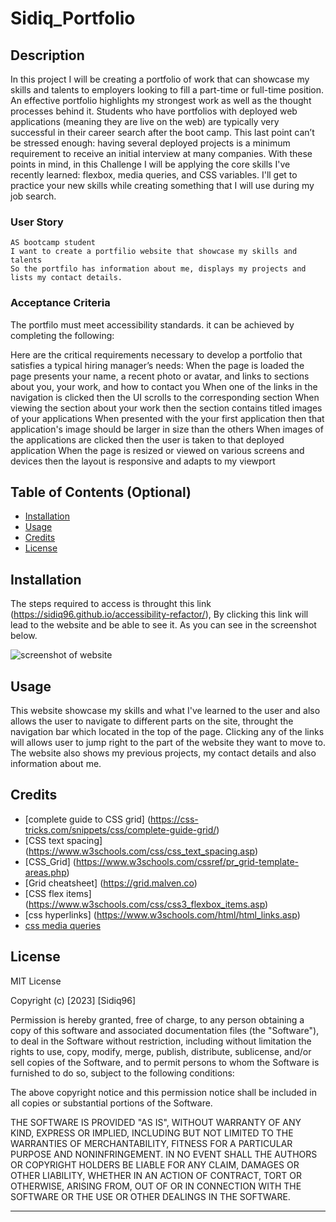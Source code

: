 # Sidiq_Portfolio
## Description

In this project I will be creating a portfolio of work that can showcase my skills and talents to employers looking to fill a part-time or full-time position. An effective portfolio highlights my strongest work as well as the thought processes behind it. Students who have portfolios with deployed web applications (meaning they are live on the web) are typically very successful in their career search after the boot camp. This last point can’t be stressed enough: having several deployed projects is a minimum requirement to receive an initial interview at many companies.
With these points in mind, in this Challenge I will be applying the core skills I've recently learned: flexbox, media queries, and CSS variables. I'll get to practice your new skills while creating something that I will use during my job search.

### User Story

```
AS bootcamp student
I want to create a portfilio website that showcase my skills and talents
So the portfilo has information about me, displays my projects and lists my contact details.
```
### Acceptance Criteria

The portfilo must meet accessibility standards. it can be achieved by completing the following:

Here are the critical requirements necessary to develop a portfolio that satisfies a typical hiring manager’s needs:
When the page is loaded the page presents your name, a recent photo or avatar, and links to sections about you, your work, and how to contact you
When one of the links in the navigation is clicked then the UI scrolls to the corresponding section
When viewing the section about your work then the section contains titled images of your applications
When presented with the your first application then that application's image should be larger in size than the others
When images of the applications are clicked then the user is taken to that deployed application
When the page is resized or viewed on various screens and devices then the layout is responsive and adapts to my viewport

## Table of Contents (Optional)
- [Installation](#installation)
- [Usage](#usage)
- [Credits](#credits)
- [License](#license)

## Installation

The steps required to access is throught this link (https://sidiq96.github.io/accessibility-refactor/), By clicking this link will lead to the website and be able to see it. As you can see in the screenshot below.

![screenshot of website](/Challenges/02-modules/Sidiq_Portfolio/starter/assets/images/Screenshot%202023-10-10%20at%2016.21.31.png)

## Usage

This website showcase my skills and what I've learned to the user and also allows the user to navigate to different parts on the site, throught the navigation bar which located in the top
of the page. Clicking any of the links will allows user to jump right to the part of the website they want to move to. The website also shows my previous projects, my contact details and also information about me.

## Credits

* [complete guide to CSS grid] (https://css-tricks.com/snippets/css/complete-guide-grid/)
* [CSS text spacing] (https://www.w3schools.com/css/css_text_spacing.asp)
* [CSS_Grid] (https://www.w3schools.com/cssref/pr_grid-template-areas.php)
* [Grid cheatsheet] (https://grid.malven.co)
* [CSS flex items] (https://www.w3schools.com/css/css3_flexbox_items.asp)
* [css hyperlinks] (https://www.w3schools.com/html/html_links.asp)
* [css media queries](https://www.w3schools.com/cssref/css3_pr_mediaquery.php)


## License

MIT License

Copyright (c) [2023] [Sidiq96]

Permission is hereby granted, free of charge, to any person obtaining a copy
of this software and associated documentation files (the "Software"), to deal
in the Software without restriction, including without limitation the rights
to use, copy, modify, merge, publish, distribute, sublicense, and/or sell
copies of the Software, and to permit persons to whom the Software is
furnished to do so, subject to the following conditions:

The above copyright notice and this permission notice shall be included in all
copies or substantial portions of the Software.

THE SOFTWARE IS PROVIDED "AS IS", WITHOUT WARRANTY OF ANY KIND, EXPRESS OR
IMPLIED, INCLUDING BUT NOT LIMITED TO THE WARRANTIES OF MERCHANTABILITY,
FITNESS FOR A PARTICULAR PURPOSE AND NONINFRINGEMENT. IN NO EVENT SHALL THE
AUTHORS OR COPYRIGHT HOLDERS BE LIABLE FOR ANY CLAIM, DAMAGES OR OTHER
LIABILITY, WHETHER IN AN ACTION OF CONTRACT, TORT OR OTHERWISE, ARISING FROM,
OUT OF OR IN CONNECTION WITH THE SOFTWARE OR THE USE OR OTHER DEALINGS IN THE
SOFTWARE.

---